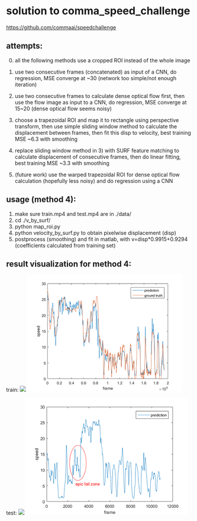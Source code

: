# solution to comma_speed_challenge

https://github.com/commaai/speedchallenge


## attempts:


0. all the following methods use a cropped ROI instead of the whole image


1. use two consecutive frames (concatenated) as input of a CNN, do regression, MSE converge at ~30 (network too simple/not enough iteration)


2. use two consecutive frames to calculate dense optical flow first, then use the flow image as input to a CNN, do regression, MSE converge at 15~20 (dense optical flow seems noisy)


3. choose a trapezoidal ROI and map it to rectangle using perspective transform, then use simple sliding window method to calculate the displacement between frames, then fit this disp to velocity, best training MSE ~6.3 with smoothing


4. replace sliding window method in 3) with SURF feature matching to calculate displacement of consecutive frames, then do linear fitting, best training MSE ~3.3 with smoothing

5. (future work) use the warped trapezoidal ROI for dense optical flow calculation (hopefully less noisy) and do regression using a CNN


## usage (method 4):
1) make sure train.mp4 and test.mp4 are in ./data/
2) cd ./v_by_surf/
3) python map_roi.py
4) python velocity_by_surf.py to obtain pixelwise displacement (disp)
5) postprocess (smoothing) and fit in matlab, with v=disp*0.9915+0.9294 (coefficients calculated from training set)
 
## result visualization for method 4:
train:
![](https://github.com/ZwX1616/comma_speed_challenge_sol/blob/master/v_by_surf/result/output%5B00-00-04--00-00-34%5D.gif)
![](https://github.com/ZwX1616/comma_speed_challenge_sol/blob/master/v_by_surf/result/train_3.png)

test:
![](https://github.com/ZwX1616/comma_speed_challenge_sol/blob/master/v_by_surf/result/output%5B00-01-22--00-01-39%5D.gif)
![](https://github.com/ZwX1616/comma_speed_challenge_sol/blob/master/v_by_surf/result/test_3.png)


